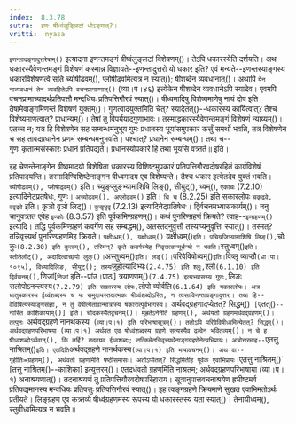 ```yaml
---
index:  8.3.78
sutra:  इणः षीध्वंलुङ्लिटां धोऽङ्गात्?।
vritti:  nyasa
---
```


`इणन्तादङ्गादुत्तरेषाम्()` इत्यादना इणन्तमङ्गं षीष्वंलुङ्लटां विशेषणम्()। तेऽपि धकारस्येति दर्शयति। अथ धकारस्यैवेणन्तमङ्गं विशेषणं कस्मान्न विज्ञायते--इणन्तादुत्तरो यो धकार इति? एवं मन्यते--इणन्तस्याङ्गस्य धकारविशेषणत्वे सति च्योषीढवम्(), प्लोषीढ्वमित्यत्र न स्यात्(); षीशब्देन व्यवधानात्()। अथापि `येन नाव्यवधानं तेन व्यवहितेऽपि वचनप्रामाण्मात्()` (व्या।प।४६) इत्येकेन षीशब्देन व्यवधानेऽपि स्यादेव। एवमपि वचनप्रामाच्यादर्थप्रतिपत्तौ मन्दधियः प्रतिपत्तिगौरवं स्यात्()। षीध्वमादिषु विशेष्यमाणेषु नायं दोष इति तेषामेवाङ्गमिणन्तं विशेषणं युक्तम्()। गुणत्वादयुक्तमिति चेत्? स्यादेतत्()--धकारस्य कार्यित्वात्? तैश्च विशेष्यमाणत्वात्? प्राधान्यम्()। तेषां तु विपर्ययाद्गुणाभावः। तस्माद्धकारस्यैवेणन्तमङ्गं विशेषणं न्याय्यम्()। एतच्च न; यत्र हि विशेषणेन सह सम्बन्धमनुभूय गुमः प्रधानस्य भूयांसमुपकारं कर्त्तुं समर्थो भवति, तत्र विशेषणेन च सह तावदप्रधानेन प्रणमं सम्बन्धमनुभवति। पश्चात्? प्रधानेन सम्बन्धम्()। तथा च--	
गुणः कृतात्मसंस्कारः प्रधानं प्रतिपद्यते। 
प्रधानस्योपकारे हि तथा भूयसि वत्र्तते॥ इति।

इह चेणन्तेनाङ्गेन षीष्वमादयो विशेषिता धकारस्य विशिष्टमुपकारं प्रतिपत्तिगौरवदोषरहितं कार्यविशेषं प्रतिपादयन्ति। तस्मादिण्विशिष्टेनाङ्गन षीध्वमादय एव विशेष्यन्ते। तैश्च धकार इत्येतदेव युक्तं भवति। `च्योषीढवम्(), प्लोषोढ्वम्()` इति। च्युङ्प्लुङ्भ्यामाशिषि लिङ्(), सीयुट्(), ध्वम्(), `एकाचः` (7.2.10) इत्यादिनेटप्रतषेधः, गुणः। `अच्योढवम्(), अप्लोढवम्()` इति। `धि च` (8.2.25) इति सकारलोपः `चकृढ्वे, ववृढ्वे` इति। कृञो वृञो लिट्()। `कुसृभृवृ` (7.2.13) इत्यादिनेट्प्रतिषेधः। द्विर्वचनमभ्यासकार्यम्()। 
ननु चानुवत्र्तत एवेह `इण्कोः` (8.3.57) इति पूर्वकमिण्ग्रहणम्()। कथं पुनरिण्ग्रहणं क्रियते? त्वाह--`इण्ग्रहणम्()` इत्यादि। तद्धि पूर्वकमिण्ग्रहणं कवर्गेण सह सम्बद्धम्(), अतस्तदनुवृत्तौ तस्याप्यनुवृत्तिः स्यात्()। तस्मत्? तन्निवृत्त्यर्थं पुनरिण्ग्रहणमिह क्रियते। `पक्षीध्धम्(), यक्षीध्वम्()` यक्षीध्वम्()` इति। पचियजिभ्यामाशिषि लिङ्(), `चोः कुः` (8.2.30) इति कुत्वम्(), तस्मिन्? कृते कवर्गस्येह निवृत्तत्वान्मूर्धन्यो न भवति। `स्तुध्वम्()` इति। स्तोतेर्लोट्(), अदादित्वाच्छपो लुक्()। `अस्तुध्वम्()` इति। लङ्()। `परिवेविषोध्वम्()` इति। `विष्लृ ष्याप्तौ` (धा।पा।१०९५), विध्यादिलिङ, सीयुट्(); तस्य `जुहोत्यादिभ्यः` (2.4.75) इति श्लुः, `श्लौ` (6.1.10) इति द्विर्वचनम्(), `णिजां[`निजां` इति--प्रांउ।प्राठः] त्रयाणणम्()` (7.4.75) इत्यभ्यासस्य गुणः, `लिङः सलोपोऽनन्त्यस्य` (7.2.79) इति सकारस्य लोपः, `लोपो व्योर्वलि` (6.1.64) इति यकारलोपः। अत्र धातुषकारस्य ईध्वंशब्दस्य च यः समुदायस्तदात्मकः षीध्वंशब्दोऽस्ति, न त्वसाविणन्तावङ्गादुत्तरः। तथा हि--वेविषित्यस्याङ्गसंज्ञा, न तु वेषीत्येतावान्मात्रास्य षकारात्पूर्वभागस्य। 
`अर्थवद्ग्रहणादप्येतत्? सिद्धम्()` [`एतत्()`--नास्ति काशिकायाम्()] इति। चोदकस्यैतद्वचनम्()। मृह्रतेऽनेनेति ग्रहणम्(), अर्थयतो ग्रहणमर्थवद्ग्रहणम्()। तत्पुनः `अर्थवद्ग्रहणे नानर्थकस्य` (व्या।प।१) इति परिभाषासूत्रम्()। ततोऽपि परिवेविषीध्वमित्येतत्? सिद्धम्()। अर्थवद्ग्रहणपरिभाषया (व्या।प।१) अर्थवत एव षोध्वंशब्दस्य ग्रहणे सत्यस्यैव ढत्वेन भवितव्यम्()। न चे ह षीध्र्वशब्दोऽर्थवान्(), किं तर्हि? तदवयव ईध्र्वशब्दः; तत्किमेतन्निवृत्त्यर्थेनाङ्गग्रहणेनेत्यभिप्रायः। अत्रोत्तरमाह--`एतत्तु नाश्रितम्()` इति। एतदिति `अर्थवद्ग्रहणे नानर्थकस्य` (व्या।प।१) इति भाषावचनम्()।
अथ वा--गृहीतिः=ग्रहणम्(), अर्थवतो ग्रहणमिति षष्ठीसमासः। अतोऽप्येतत्? सिद्धमितीह पूर्वक एवाभिप्रायः। `एतत्तु नाश्रितम्()` [तत्तु नाश्रितम्()--काशिका] इत्युत्तरम्()। एतदर्धवतो ग्रहणमिति नाश्रतम्; अर्थवद्ग्रहणपरिभाषाया (व्या।प।१) अनाश्रयणात्()। तदनाश्रयणं तु प्रतिपत्तिगौरवदोषपरिहाराय। सूत्रानुपात्तवचनाश्रयेण ह्रभीष्टमर्व प्रतिपद्यमानस्य मन्वधियः प्रतिपत्तुः प्रतिपत्तिगौरवं स्यात्()। इह त्वङ्गग्रहणे क्रियमाणे सुखत एवाभिमतोऽर्थः प्रतीयते। लिङ्ग्रहण एव कत्र्तव्ये षीध्वंग्रहणमस्य रूपस्य यो धकारस्तस्य यता स्यात्()। तेनायीध्वम्(), स्तुवीध्वमित्यत्र न भवति॥
